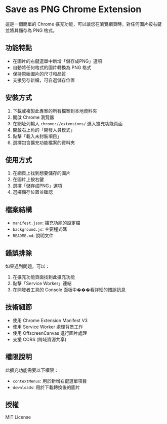 # Save as PNG Chrome Extension

這是一個簡單的 Chrome 擴充功能，可以讓您在瀏覽網頁時，對任何圖片按右鍵並將其儲存為 PNG 格式。

## 功能特點

- 在圖片的右鍵選單中新增「儲存成PNG」選項
- 自動將任何格式的圖片轉換為 PNG 格式
- 保持原始圖片的尺寸和品質
- 支援另存新檔，可自選儲存位置

## 安裝方式

1. 下載或複製此專案的所有檔案到本地資料夾
2. 開啟 Chrome 瀏覽器
3. 在網址列輸入 `chrome://extensions/` 進入擴充功能頁面
4. 開啟右上角的「開發人員模式」
5. 點擊「載入未封裝項目」
6. 選擇包含擴充功能檔案的資料夾

## 使用方式

1. 在網頁上找到想要儲存的圖片
2. 在圖片上按右鍵
3. 選擇「儲存成PNG」選項
4. 選擇儲存位置並確認

## 檔案結構

- `manifest.json`: 擴充功能的設定檔
- `background.js`: 主要程式碼
- `README.md`: 說明文件

## 錯誤排除

如果遇到問題，可以：

1. 在擴充功能頁面找到此擴充功能
2. 點擊「Service Worker」連結
3. 在開發者工具的 Console 面板中���看詳細的錯誤訊息

## 技術細節

- 使用 Chrome Extension Manifest V3
- 使用 Service Worker 處理背景工作
- 使用 OffscreenCanvas 進行圖片處理
- 支援 CORS (跨域資源共享)

## 權限說明

此擴充功能需要以下權限：
- `contextMenus`: 用於新增右鍵選單項目
- `downloads`: 用於下載轉換後的圖片

## 授權

MIT License 